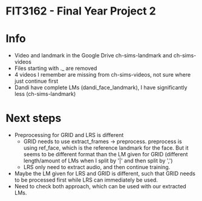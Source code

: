 # FIT3162 - Final Year Project 2

# Info
- Video and landmark in the Google Drive ch-sims-landmark and ch-sims-videos
- Files starting with ._ are removed
- 4 videos I remember are missing from ch-sims-videos, not sure where just continue first
- Dandi have complete LMs (dandi_face_landmark), I have significantly less (ch-sims-landmark)

# Next steps
- Preprocessing for GRID and LRS is different
    - GRID needs to use extract_frames -> preprocess. preprocess is using ref_face, which is the reference landmark for the face. But it seems to be different format than the LM given for GRID (different length/amount of LMs when I split by '|' and then split by ',')
    - LRS only need to extract audio, and then continue training.
- Maybe the LM given for LRS and GRID is different, such that GRID needs to be processed first while LRS can immediately be used.
- Need to check both approach, which can be used with our extracted LMs.

